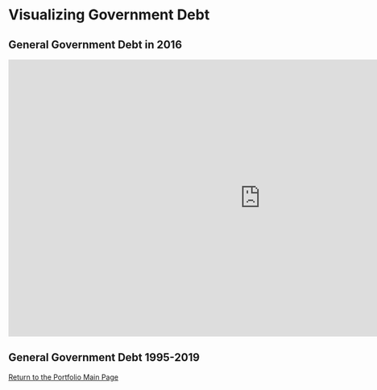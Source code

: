 # Visualizing Government Debt 


## General Government Debt in 2016

<iframe src="https://data.oecd.org/chart/61R7" width="1000" height="550" style="border: 0" mozallowfullscreen="true" webkitallowfullscreen="true" allowfullscreen="true"><a href="https://data.oecd.org/chart/61R7" target="_blank">OECD Chart: General government debt, Total, % of GDP, Annual, 2016</a></iframe>

## General Government Debt 1995-2019

<div class="flourish-embed flourish-chart" data-src="visualisation/3191298" data-url="https://flo.uri.sh/visualisation/3191298/embed"><script src="https://public.flourish.studio/resources/embed.js"></script></div>

[Return to the Portfolio Main Page](/README.md)
